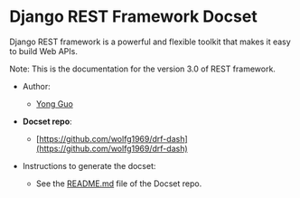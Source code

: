 Django REST Framework Docset
============================

Django REST framework is a powerful and flexible toolkit that makes it easy to build Web APIs.

Note: This is the documentation for the version 3.0 of REST framework.

- Author:
    - [Yong Guo](https://github.com/wolfg1969)

- __Docset repo__:
    - [https://github.com/wolfg1969/drf-dash](https://github.com/wolfg1969/drf-dash)
    
- Instructions to generate the docset:
    - See the [README.md](https://github.com/wolfg1969/drf-dash/blob/master/README.md) file of the Docset repo. 

